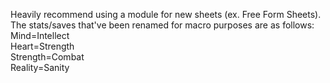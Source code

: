 Heavily recommend using a module for new sheets (ex. Free Form Sheets). <BR>The stats/saves that've been renamed for macro purposes are as follows: 
Mind=Intellect <BR>
Heart=Strength <BR>
Strength=Combat <BR>
Reality=Sanity <BR>
